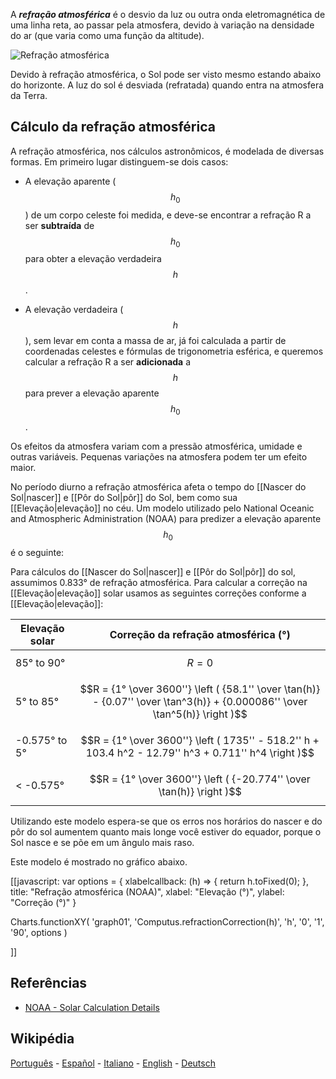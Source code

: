 A ***refração atmosférica*** é o desvio da luz ou outra onda eletromagnética de uma linha reta, ao passar pela atmosfera, devido à variação na densidade do ar (que varia como uma função da altitude).

![Refração atmosférica](https://upload.wikimedia.org/wikipedia/commons/f/f7/Atmospheric_refraction.svg)

Devido à refração atmosférica, o Sol pode ser visto mesmo estando abaixo do horizonte. A luz do sol é desviada (refratada) quando entra na atmosfera da Terra.

## Cálculo da refração atmosférica

A refração atmosférica, nos cálculos astronômicos, é modelada de diversas formas. Em primeiro lugar  distinguem-se dois casos:
* A elevação aparente ($$h_0$$) de um corpo celeste foi medida, e deve-se encontrar a refração R a ser **subtraída** de $$h_0$$ para obter a elevação verdadeira $$h$$.

* A elevação verdadeira ($$h$$), sem levar em conta a massa de ar, já foi calculada a partir de coordenadas celestes e fórmulas de trigonometria esférica, e queremos calcular a refração R a ser **adicionada** a $$h$$ para prever a elevação aparente $$h_0$$.

Os efeitos da atmosfera variam com a pressão atmosférica, umidade e outras variáveis. Pequenas variações na atmosfera podem ter um efeito maior.

No período diurno a refração atmosférica afeta o tempo do [[Nascer do Sol|nascer]] e [[Pôr do Sol|pôr]] do Sol, bem como sua [[Elevação|elevação]] no céu. Um modelo utilizado pelo National Oceanic and Atmospheric Administration (NOAA) para predizer a elevação aparente $$h_0$$ é o seguinte:

Para cálculos do [[Nascer do Sol|nascer]] e [[Pôr do Sol|pôr]] do sol, assumimos 0.833° de refração atmosférica. Para calcular a correção na [[Elevação|elevação]] solar usamos as seguintes correções conforme a [[Elevação|elevação]]:

| Elevação solar | Correção da refração atmosférica (°) |
|----------------|--------------------------------------|
| 85° to 90°     | $$R = 0$$   |
| 5° to 85°      | $$R = {1° \over 3600''} \left ( {58.1'' \over \tan(h)} - {0.07'' \over \tan^3(h)} + {0.000086'' \over \tan^5(h)} \right )$$ |
| -0.575° to 5°  | $$R = {1° \over 3600''} \left ( 1735'' - 518.2'' h + 103.4 h^2 - 12.79'' h^3 + 0.711'' h^4 \right )$$ |
| < -0.575°      | $$R = {1° \over 3600''} \left ( {-20.774'' \over \tan(h)} \right )$$ |

Utilizando este modelo espera-se que os erros nos horários do nascer e do pôr do sol aumentem quanto mais longe você estiver do equador, porque o Sol nasce e se põe em um ângulo mais raso.

Este modelo é mostrado no gráfico abaixo.

<div id="graph01"></div>[[javascript:
var options = {
    xlabelcallback: (h) => {
        return h.toFixed(0);
    },
    title: "Refração atmosférica (NOAA)",
    xlabel: "Elevação (°)",
    ylabel: "Correção (°)"
}

Charts.functionXY(
    'graph01',
    'Computus.refractionCorrection(h)',
    'h',
    '0',
    '1',
    '90',
    options
)

]]

## Referências

* [NOAA - Solar Calculation Details](https://gml.noaa.gov/grad/solcalc/calcdetails.html)

## Wikipédia

[Português](https://pt.wikipedia.org/wiki/Refra%C3%A7%C3%A3o_atmosf%C3%A9rica) - [Español](https://es.wikipedia.org/wiki/Refracci%C3%B3n_atmosf%C3%A9rica) - [Italiano](https://it.wikipedia.org/wiki/Rifrazione_atmosferica) - [English](https://en.wikipedia.org/wiki/Atmospheric_refraction) - [Deutsch](https://de.wikipedia.org/wiki/Astronomische_Refraktion)